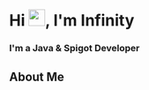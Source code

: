 <h1>Hi <img src="https://raw.githubusercontent.com/MartinHeinz/MartinHeinz/master/wave.gif" width="30px">, I'm Infinity</h1>
<h3>I'm a Java & Spigot Developer</h3>

## About Me
